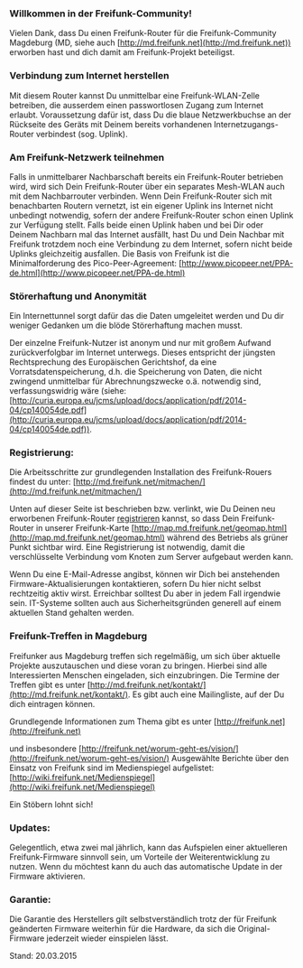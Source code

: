 ### Willkommen in der Freifunk-Community!


Vielen Dank, dass Du einen Freifunk-Router für die Freifunk-Community Magdeburg (MD, siehe auch [http://md.freifunk.net](http://md.freifunk.net)) erworben hast und dich damit am Freifunk-Projekt beteiligst.

### Verbindung zum Internet herstellen

Mit diesem Router kannst Du unmittelbar eine Freifunk-WLAN-Zelle betreiben, die ausserdem einen passwortlosen Zugang zum Internet erlaubt. Voraussetzung dafür ist, dass Du die blaue Netzwerkbuchse  an der Rückseite des Geräts mit Deinem bereits vorhandenen Internetzugangs-Router verbindest (sog. Uplink).

### Am Freifunk-Netzwerk teilnehmen

Falls in unmittelbarer Nachbarschaft bereits ein Freifunk-Router betrieben wird, wird sich Dein Freifunk-Router über ein separates Mesh-WLAN auch mit dem Nachbarrouter verbinden. Wenn Dein Freifunk-Router sich mit benachbarten Routern vernetzt, ist ein eigener Uplink ins Internet nicht unbedingt notwendig, sofern der andere Freifunk-Router schon einen Uplink zur Verfügung stellt. Falls beide einen Uplink haben und bei Dir oder Deinem Nachbarn mal das Internet ausfällt, hast Du und Dein Nachbar mit Freifunk trotzdem noch eine Verbindung zu dem Internet, sofern nicht beide Uplinks gleichzeitig ausfallen. Die Basis von Freifunk ist die Minimalforderung des Pico-Peer-Agreement: [http://www.picopeer.net/PPA-de.html](http://www.picopeer.net/PPA-de.html)

### Störerhaftung und Anonymität

Ein Internettunnel sorgt dafür das die Daten umgeleitet werden und Du dir weniger Gedanken um die blöde Störerhaftung machen musst. 

Der einzelne Freifunk-Nutzer ist anonym und nur mit großem Aufwand zurückverfolgbar im Internet unterwegs. Dieses entspricht der jüngsten Rechtsprechung des Europäischen Gerichtshof, da eine Vorratsdatenspeicherung, d.h. die Speicherung von Daten, die nicht zwingend unmittelbar für Abrechnungszwecke o.ä. notwendig sind, verfassungswidrig wäre (siehe: [http://curia.europa.eu/jcms/upload/docs/application/pdf/2014-04/cp140054de.pdf](http://curia.europa.eu/jcms/upload/docs/application/pdf/2014-04/cp140054de.pdf)).

### Registrierung:

Die Arbeitsschritte zur grundlegenden Installation des Freifunk-Rouers findest du unter:
[http://md.freifunk.net/mitmachen/](http://md.freifunk.net/mitmachen/)

Unten auf dieser Seite ist beschrieben bzw. verlinkt, wie Du Deinen neu erworbenen Freifunk-Router [registrieren](http://md.freifunk.net/mitmachen/router-einrichten/) kannst, so dass Dein Freifunk-Router in unserer Freifunk-Karte
[http://map.md.freifunk.net/geomap.html](http://map.md.freifunk.net/geomap.html)
während des Betriebs als grüner Punkt sichtbar wird. Eine Registrierung ist notwendig, damit die verschlüsselte Verbindung vom Knoten zum Server aufgebaut werden kann.

Wenn Du eine E-Mail-Adresse angibst, können wir Dich bei anstehenden Firmware-Aktualisierungen kontaktieren, sofern Du hier nicht selbst rechtzeitig aktiv wirst. Erreichbar solltest Du aber in jedem Fall irgendwie sein. IT-Systeme sollten auch aus Sicherheitsgründen generell auf einem aktuellen Stand gehalten werden.

### Freifunk-Treffen in Magdeburg
Freifunker aus Magdeburg treffen sich regelmäßig, um sich über aktuelle Projekte auszutauschen und diese voran zu bringen. Hierbei sind alle Interessierten Menschen eingeladen, sich einzubringen. Die Termine der Treffen gibt es unter [http://md.freifunk.net/kontakt/](http://md.freifunk.net/kontakt/). Es gibt auch eine Mailingliste, auf der Du dich eintragen können. 

Grundlegende Informationen zum Thema gibt es unter
[http://freifunk.net](http://freifunk.net)

und insbesondere
[http://freifunk.net/worum-geht-es/vision/](http://freifunk.net/worum-geht-es/vision/)
Ausgewählte Berichte über den Einsatz von Freifunk sind im Medienspiegel aufgelistet:
[http://wiki.freifunk.net/Medienspiegel](http://wiki.freifunk.net/Medienspiegel)

Ein Stöbern lohnt sich!

### Updates:

Gelegentlich, etwa zwei mal jährlich, kann das Aufspielen einer aktuelleren Freifunk-Firmware sinnvoll sein, um Vorteile der Weiterentwicklung zu nutzen. Wenn du möchtest kann du auch das automatische Update in der Firmware aktivieren.

### Garantie:

Die Garantie des Herstellers gilt selbstverständlich trotz der für Freifunk geänderten Firmware weiterhin für die Hardware, da sich die Original-Firmware jederzeit wieder einspielen lässt.

Stand: 20.03.2015

